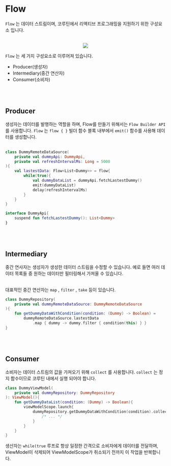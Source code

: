 # Flow
`Flow` 는 데이터 스트림이며, 코루틴에서 리액티브 프로그래밍을 지원하기 위한 구성요소 입니다.  
<br>

<p align="center">
	<img src="https://developer.android.com/static/images/kotlin/flow/flow-entities.png?hl=ko">
</p>

`Flow` 는 세 가지 구성요소로 이루어져 있습니다.
- Producer(생성자)
- Intermediary(중간 연산자)
- Consumer(소비자)

<br>
<br>

## Producer
생성자는 데이터를 발행하는 역할을 하며, Flow를 만들기 위해서는 `Flow Builder API` 를 사용합니다.  `Flow` 는 `flow { }` 빌더 함수 블록 내부에서 `emit()` 함수를 사용해 데이터를 생성합니다.  
<br>

```kotlin
class DummyRemoteDataSource(
	private val dummyApi: DummyApi,
	private val refreshIntervalMs: Long = 5000
){
	val lastestData: Flow<List<Dummy>> = flow{
		while(true){
			val dummyDataList = dummyApi.fetchLastestDummy()
			emit(dummyDataList)
			delay(refreshIntervalMs)
		}
	}
}

interface DummyApi{
	suspend fun fetchLastestDummy(): List<Dummy>
}
```

<br>
<br>

## Intermediary
중간 연사자는 생성자가 생성한 데이터 스트림을 수정할 수 있습니다. 예로 들면 여러 데이터 목록들 중 원하는 데이터만 필터링해서 가져올 수 있습니다.  
<br>

대표적인 중간 연산자는 `map` , `filter` , `take` 등이 있습니다.
```kotlin
class DummyRepository(
	private val dummyRemoteDataSource: DummyRemoteDataSource
){
	fun getDummyDataWithCondition(condition: (Dummy) -> Boolean) =
		dummyRemoteDataSource.lastestData
			.map { dummy -> dummy.filter { condition(this) } }
}
``` 

<br>
<br>

## Consumer
소비자는 데이터 스트림의 값을 가져오기 위해 `collect` 를 사용합니다. `collect` 는 정지 함수이므로 코루틴 내에서 실행 되어야 합니다.
```kotlin
class DummyViewModel(
	private val dummyRepository: DummyRepository
): ViewModel(){
	fun getDummyDataList(condition: (Dummy) -> Boolean){
		viewModelScope.launch{
			dummyRepository.getDummyDataWithCondition(condition).collect { dummy ->
				/* ... */
			}
		}
	}
}
```
생산자는 `while(true` 루프로 항상 일정한 간격으로 소비자에게 데이터를 전달하며, ViewModel이 삭제되어 ViewModelScope가 취소되기 전까지 이 작업을 반복합니다.